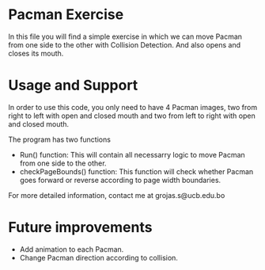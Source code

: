 <html>
  <h1>Pacman Exercise </h1>
    <p>In this file you will find a simple exercise in which we can move Pacman from one side to the other with Collision Detection. And also opens and closes its mouth. </p>
  
  <h1> Usage and Support </h1>
    <p>In order to use this code, you only need to have 4 Pacman images, two from right to left with open and closed mouth and two from left to right with open and closed mouth.       </p>
    <p> The program has two functions </p>
      <ul>
        <li>Run() function: This will contain all necessarry logic to move Pacman from one side to the other.</li>
        <li>checkPageBounds() function: This function will check whether Pacman goes forward or reverse according to page width boundaries.</li>
      </ul>
    <p>For more detailed information, contact me at grojas.s@ucb.edu.bo</p>
  <h1> Future improvements </h1>
    <p> 
      <ul>
        <li>Add animation to each Pacman.</li>
        <li>Change Pacman direction according to collision.</li>
      </ul>
    </p>
</html>
